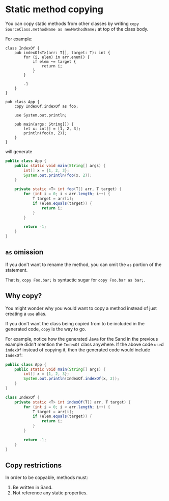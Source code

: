# Static method copying

You can copy static methods from other classes by writing `copy SourceClass.methodName as newMethodName;` at top of the class body.

For example:

```sand
class IndexOf {
    pub indexOf<T>(arr: T[], target: T): int {
        for (i, elem) in arr.enum() {
            if elem ~= target {
                return i;
            }
        }

        -1
    }
}

pub class App {
    copy IndexOf.indexOf as foo;

    use System.out.println;

    pub main(args: String[]) {
        let x: int[] = [1, 2, 3];
        println(foo(x, 2));
    }
}
```

will generate

```java
public class App {
    public static void main(String[] args) {
        int[] x = {1, 2, 3};
        System.out.println(foo(x, 2));
    }

    private static <T> int foo(T[] arr, T target) {
        for (int i = 0; i < arr.length; i++) {
            T target = arr[i];
            if (elem.equals(target)) {
                return i;
            }
        }

        return -1;
    }
}
```

## `as` omission

If you don't want to rename the method, you can omit the `as` portion of the statement.

That is, `copy Foo.bar;` is syntactic sugar for `copy Foo.bar as bar;`.

## Why copy?

You might wonder why you would want to copy a method instead of just creating a `use` alias.

If you don't want the class being copied from to be included in the generated code, `copy` is the way to go.

For example, notice how the generated Java for the Sand in the previous example didn't mention the `IndexOf` class anywhere. If the above code `use`d `indexOf` instead of copying it, then the generated code would include `IndexOf`:

```java
public class App {
    public static void main(String[] args) {
        int[] x = {1, 2, 3};
        System.out.println(IndexOf.indexOf(x, 2));
    }
}

class IndexOf {
    private static <T> int indexOf(T[] arr, T target) {
        for (int i = 0; i < arr.length; i++) {
            T target = arr[i];
            if (elem.equals(target)) {
                return i;
            }
        }

        return -1;
    }
}
```

## Copy restrictions

In order to be copyable, methods must:

1. Be written in Sand.
2. Not reference any static properties.
